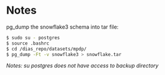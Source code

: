 # Notes

pg_dump the snowflake3 schema into tar file:  
``` bash
$ sudo su - postgres
$ source .bashrc
$ cd /dias_repo/datasets/mpdp/
$ pg_dump -Ft -v snowflake3 > snowflake.tar
```

*Notes: su postgres does not have access to backup directory*
